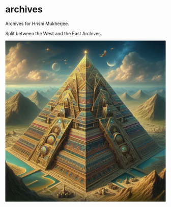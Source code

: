 # archives
Archives for Hrishi Mukherjee.

Split between the West and the East Archives.

![Image0](https://github.com/hrishimukherjee25/archives/blob/main/Equation%202%20Part%200%201.jpeg)
